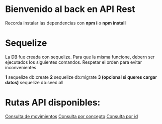 # Bienvenido al back en API Rest

Recorda instalar las dependencias con **npm i** o **npm install**

# Sequelize 

La DB fue creada con sequelize. Para que la misma funcione, debern ser ejecutados los siguientes comandos. Respetar el orden para evitar inconvenientes

**1** sequelize db:create
**2** sequelize db:migrate
**3 (opcional si queres cargar datos)** sequelize db:seed:all

# Rutas API disponibles:

[Consulta de movimientos](https://localhost:3001/api/movements/)
[Consulta por concepto](http://localhost:3001/api/search?concept=)
[Consulta por id](http://localhost:3001/api/id)